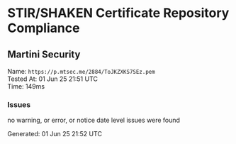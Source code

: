 # STIR/SHAKEN Certificate Repository Compliance

## Martini Security

Name: `https://p.mtsec.me/2884/ToJKZXKS7SEz.pem`\
Tested At: 01 Jun 25 21:51 UTC\
Time: 149ms

### Issues

no warning, or error, or notice date level issues were found

Generated: 01 Jun 25 21:52 UTC